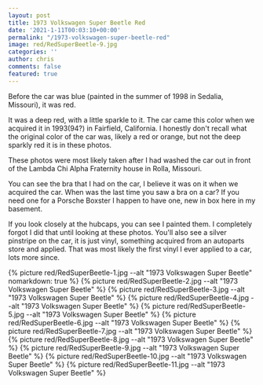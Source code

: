 ```yaml
---
layout: post
title: 1973 Volkswagen Super Beetle Red
date: '2021-1-11T00:03:10+00:00'
permalink: "/1973-volkswagen-super-beetle-red"
image: red/RedSuperBeetle-9.jpg
categories: ''
author: chris
comments: false
featured: true
---
```

Before the car was blue (painted in the summer of 1998 in Sedalia, Missouri), it was red.

It was a deep red, with a little sparkle to it. The car came this color when we acquired it in 1993(94?) in Fairfield, California. I honestly don't recall what the original color of the car was, likely a red or orange, but not the deep sparkly red it is in these photos.

These photos were most likely taken after I had washed the car out in front of the Lambda Chi Alpha Fraternity house in Rolla, Missouri. 

You can see the bra that I had on the car, I believe it was on it when we acquired the car. When was the last time you saw a bra on a car? If you need one for a Porsche Boxster I happen to have one, new in box here in my basement.

If you look closely at the hubcaps, you can see I painted them. I completely forgot I did that until looking at these photos. You'll also see a silver pinstripe on the car, it is just vinyl, something acquired from an autoparts store and applied. That was most likely the first vinyl I ever applied to a car, lots more since.

{% picture  red/RedSuperBeetle-1.jpg --alt "1973 Volkswagen Super Beetle" nomarkdown: true %} 
{% picture  red/RedSuperBeetle-2.jpg --alt "1973 Volkswagen Super Beetle" %} 
{% picture  red/RedSuperBeetle-3.jpg --alt "1973 Volkswagen Super Beetle" %} 
{% picture  red/RedSuperBeetle-4.jpg --alt "1973 Volkswagen Super Beetle" %} 
{% picture  red/RedSuperBeetle-5.jpg --alt "1973 Volkswagen Super Beetle" %} 
{% picture  red/RedSuperBeetle-6.jpg --alt "1973 Volkswagen Super Beetle" %} 
{% picture  red/RedSuperBeetle-7.jpg --alt "1973 Volkswagen Super Beetle" %} 
{% picture  red/RedSuperBeetle-8.jpg --alt "1973 Volkswagen Super Beetle" %} 
{% picture  red/RedSuperBeetle-9.jpg --alt "1973 Volkswagen Super Beetle" %} 
{% picture  red/RedSuperBeetle-10.jpg --alt "1973 Volkswagen Super Beetle" %} 
{% picture  red/RedSuperBeetle-11.jpg --alt "1973 Volkswagen Super Beetle" %} 
